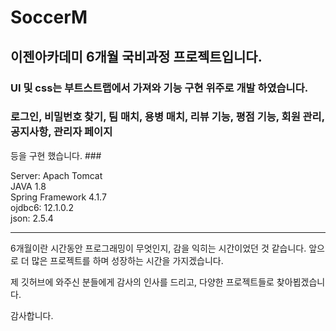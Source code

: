 # SoccerM
## 이젠아카데미 6개월 국비과정 프로젝트입니다.

### UI 및 css는 부트스트랩에서 가져와 기능 구현 위주로 개발 하였습니다.

### 로그인, 비밀번호 찾기, 팀 매치, 용병 매치, 리뷰 기능, 평점 기능, 회원 관리, 공지사항, 관리자 페이지
   등을 구현 했습니다.  ###



   
   Server: Apach Tomcat  
   JAVA 1.8  
   Spring Framework 4.1.7  
   ojdbc6: 12.1.0.2  
   json: 2.5.4 


___


   
6개월이란 시간동안 프로그래밍이 무엇인지, 감을 익히는 시간이었던 것 같습니다. 
앞으로 더 많은 프로젝트를 하며 성장하는 시간을 가지겠습니다.

제 깃허브에 와주신 분들에게 감사의 인사를 드리고, 다양한 프로젝트들로 찾아뵙겠습니다.

감사합니다.
